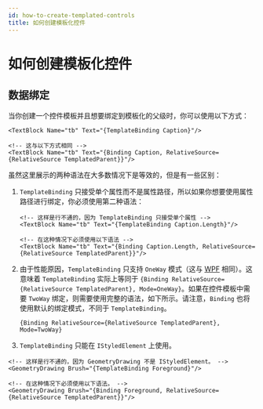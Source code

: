 ```yaml
---
id: how-to-create-templated-controls
title: 如何创建模板化控件
---
```



# 如何创建模板化控件

## 数据绑定

当你创建一个控件模板并且想要绑定到模板化的父级时，你可以使用以下方式：

```markup
<TextBlock Name="tb" Text="{TemplateBinding Caption}"/>

<!-- 这与以下方式相同 -->
<TextBlock Name="tb" Text="{Binding Caption, RelativeSource={RelativeSource TemplatedParent}}"/>
```

虽然这里展示的两种语法在大多数情况下是等效的，但是有一些区别：

1. `TemplateBinding` 只接受单个属性而不是属性路径，所以如果你想要使用属性路径进行绑定，你必须使用第二种语法：

    ```markup
    <!-- 这样是行不通的，因为 TemplateBinding 只接受单个属性 -->
    <TextBlock Name="tb" Text="{TemplateBinding Caption.Length}"/>

    <!-- 在这种情况下必须使用以下语法 -->
    <TextBlock Name="tb" Text="{Binding Caption.Length, RelativeSource={RelativeSource TemplatedParent}}"/>
    ```
2. 由于性能原因，`TemplateBinding` 只支持 `OneWay` 模式（这与 [WPF](https://docs.microsoft.com/en-us/dotnet/desktop/wpf/advanced/templatebinding-markup-extension#remarks) 相同）。这意味着 `TemplateBinding` 实际上等同于 `{Binding RelativeSource={RelativeSource TemplatedParent}, Mode=OneWay}`。如果在控件模板中需要 `TwoWay` 绑定，则需要使用完整的语法，如下所示。请注意，`Binding` 也将使用默认的绑定模式，不同于 `TemplateBinding`。

    ```markup
    {Binding RelativeSource={RelativeSource TemplatedParent}, Mode=TwoWay}
    ```
3. `TemplateBinding` 只能在 `IStyledElement` 上使用。

```markup
<!-- 这样是行不通的，因为 GeometryDrawing 不是 IStyledElement。 -->
<GeometryDrawing Brush="{TemplateBinding Foreground}"/>

<!-- 在这种情况下必须使用以下语法。 -->
<GeometryDrawing Brush="{Binding Foreground, RelativeSource={RelativeSource TemplatedParent}}"/>
```

